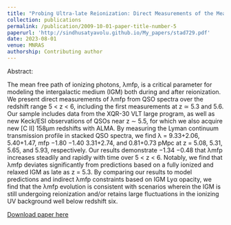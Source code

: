 ```yaml
---
title: "Probing Ultra-late Reionization: Direct Measurements of the Mean Free Path over  5<z<6"
collection: publications
permalink: /publication/2009-10-01-paper-title-number-5
paperurl: 'http://sindhusatyavolu.github.io/My_papers/stad729.pdf'
date: 2023-08-01
venue: MNRAS
authorship: Contributing author
---
```

Abstract:

The mean free path of ionizing photons, λmfp, is a critical parameter for modeling the intergalactic
medium (IGM) both during and after reionization. We present direct measurements of λmfp from QSO
spectra over the redshift range 5 < z < 6, including the first measurements at z ≃ 5.3 and 5.6. Our
sample includes data from the XQR-30 VLT large program, as well as new Keck/ESI observations of
QSOs near z ∼ 5.5, for which we also acquire new [C II] 158μm redshifts with ALMA. By measuring
the Lyman continuum transmission profile in stacked QSO spectra, we find λ = 9.33+2.06, 5.40+1.47, mfp −1.80 −1.40
3.31+2.74, and 0.81+0.73 pMpc at z = 5.08, 5.31, 5.65, and 5.93, respectively. Our results demonstrate −1.34 −0.48
that λmfp increases steadily and rapidly with time over 5 < z < 6. Notably, we find that λmfp deviates significantly from predictions based on a fully ionized and relaxed IGM as late as z = 5.3. By comparing our results to model predictions and indirect λmfp constraints based on IGM Lyα opacity, we find that the λmfp evolution is consistent with scenarios wherein the IGM is still undergoing reionization and/or retains large fluctuations in the ionizing UV background well below redshift six.


[Download paper here](http://sindhusatyavolu.github.io/My_papers/stad729.pdf)
